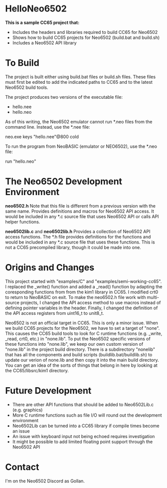 # HelloNeo6502

**This is a sample CC65 project that:**
- Includes the headers and libraries required to build CC65 for Neo6502
- Shows how to build CC65 projects for Neo6502 (build.bat and build.sh)
- Includes a Neo6502 API library

# To Build
The project is built either using build.bat files or build.sh files. These files must first be edited to add the indicated paths to CC65 and to the latest Neo6502 build tools.

The project produces two versions of the executable file:
- hello.nee
- hello.neo

As of this writing, the Neo6502 emulator cannot run *.neo files from the command line. Instead, use the *.nee file:

<path to emulator>neo.exe keys "hello.nee"@800 cold

To run the program from NeoBASIC (emulator or NEO6502), use the *.neo file:

run "hello.neo"


# The Neo6502 Development Environment

**neo6502.h**
Note that this file is different from a previous version with the same name. Provides definitions and macros for Neo6502 API access. It would be included in any *.c source file that uses Neo6502 API or calls API helper functions.

**neo6502lib.c** and **neo6502lib.h**
Provides a collection of Neo6502 API access functions. The *.h file provides definitions for the functions and would be included in any *.c source file that uses these functions. This is not a CC65 precompiled library, though it could be made into one.

# Origins and Changes

This project started with "examples/C" and "examples/semi-working-cc65". I replaced the _write() function and added a _read() function by adapting the coresponding functions from from the kim1 library in CC65. I modified crt0 to return to NeoBASIC on exit. To make the neo6502.h file work with multi-source projects, I changed the API access method to use macros instead of defining pointer variables in the header. Finally, I changed the definition of the API access registers from uint16_t to unit8_t.

Neo6502 is not an official target in CC65. This is only a minor issue. When we build CC65 projects for the Neo6502, we have to set a target of "none". This causes the CC65 build tools to look for C runtime functions (e.g. _write, _read, crt0, etc.) in "none.lib". To put the Neo6502 specific versions of these functions into "none.lib", we keep our own custom version of "none.lib" in the project build directory. There is a subdirectory "nonelib" that has all the components and build scripts (buildlib.bat/buildlib.sh) to update our verion of none.lib and then copy it into the main build directory. You can get an idea of the sorts of things that belong in here by looking at the CC65/libsrc/kim1 directory.

# Future Development

- There are other API functions that should be added to Neo6502Lib.c (e.g. graphics)
- More C runtime functions such as file I/O will round out the development environment
- Neo6502Lib can be turned into a CC65 library if compile times become an issue
- An issue with keyboard input not being echoed requires investigation
- It might be possible to add limited floating point support through the Neo6502 API

# Contact

I'm on the Neo6502 Discord as Gollan.



